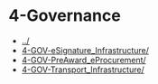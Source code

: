 # 4-Governance 

* [../](..)
* [4-GOV-eSignature_Infrastructure/](4-GOV-eSignature_Infrastructure)
* [4-GOV-PreAward_eProcurement/](4-GOV-PreAward_eProcurement)
* [4-GOV-Transport_Infrastructure/](4-GOV-Transport_Infrastructure)
